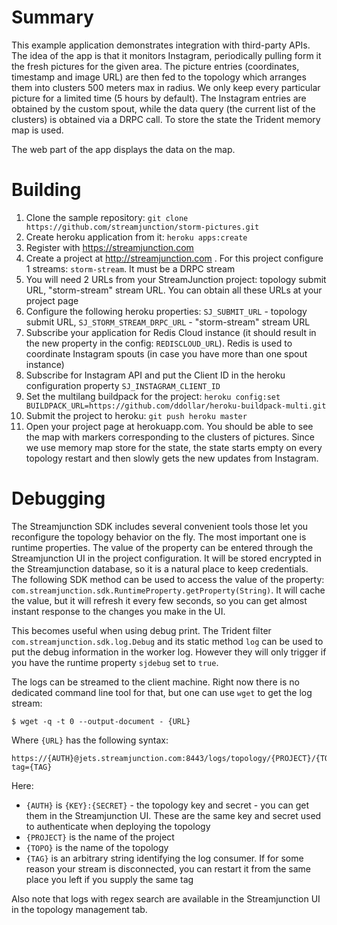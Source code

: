 Summary
=======

This example application demonstrates integration with third-party APIs. The idea
of the app is that it monitors Instagram, periodically pulling form it the 
fresh pictures for the given area. The picture entries (coordinates, timestamp
and image URL) are then fed to the topology which arranges them into clusters
500 meters max in radius. We only keep every particular picture for a limited
time (5 hours by default). The Instagram entries are obtained by the custom
spout, while the data query (the current list of the clusters) is obtained 
via a DRPC call. To store the state the Trident memory map is used.

The web part of the app displays the data on the map.

Building
========

1. Clone the sample repository: `git clone https://github.com/streamjunction/storm-pictures.git`
2. Create heroku application from it: `heroku apps:create`
3. Register with https://streamjunction.com
4. Create a project at http://streamjunction.com . For this project 
   configure 1 streams: `storm-stream`. It must be a 
   DRPC stream
5. You will need 2 URLs from your StreamJunction project: topology submit URL, 
   "storm-stream" stream URL. You can obtain all these URLs
   at your project page
6. Configure the following heroku properties: `SJ_SUBMIT_URL` - topology submit
   URL, `SJ_STORM_STREAM_DRPC_URL` - "storm-stream" stream URL
7. Subscribe your application for Redis Cloud instance (it should result
   in the new property in the config: `REDISCLOUD_URL`). Redis is used to coordinate
   Instagram spouts (in case you have more than one spout instance)
8. Subscribe for Instagram API and put the Client ID in the heroku configuration
   property `SJ_INSTAGRAM_CLIENT_ID`
9. Set the multilang buildpack for the project: `heroku config:set BUILDPACK_URL=https://github.com/ddollar/heroku-buildpack-multi.git`
10. Submit the project to heroku: `git push heroku master`
11. Open your project page at herokuapp.com. You should be able to see the
    map with markers corresponding to the clusters of pictures. Since we 
    use memory map store for the state, the state starts empty on every 
    topology restart and then slowly gets the new updates from Instagram.

Debugging
=========

The Streamjunction SDK includes several convenient tools those let you 
reconfigure the topology behavior on the fly. The most important one is 
runtime properties. The value of the property can be entered through the
Streamjunction UI in the project configuration. It will be stored encrypted
in the Streamjunction database, so it is a natural place to keep credentials.
The following SDK method can be used to access the value of the property:
`com.streamjunction.sdk.RuntimeProperty.getProperty(String)`. It will cache
the value, but it will refresh it every few seconds, so you can get almost 
instant response to the changes you make in the UI.

This becomes useful when using debug print. The Trident filter 
`com.streamjunction.sdk.log.Debug` and its static method `log` can be used
to put the debug information in the worker log. However they will only
trigger if you have the runtime property `sjdebug` set to `true`.

The logs can be streamed to the client machine. Right now there is no 
dedicated command line tool for that, but one can use `wget` to get 
the log stream:

    $ wget -q -t 0 --output-document - {URL}

Where `{URL}` has the following syntax:

    https://{AUTH}@jets.streamjunction.com:8443/logs/topology/{PROJECT}/{TOPO}?tag={TAG}

Here:

- `{AUTH}` is `{KEY}:{SECRET}` - the topology key and secret - you can get them
  in the Streamjunction UI. These are the same key and secret used to authenticate
  when deploying the topology
- `{PROJECT}` is the name of the project 
- `{TOPO}` is the name of the topology
- `{TAG}` is an arbitrary string identifying the log consumer. If for some reason
  your stream is disconnected, you can restart it from the same place you left
  if you supply the same tag 

Also note that logs with regex search are available in the Streamjunction UI
in the topology management tab.





